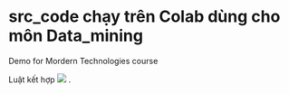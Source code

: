 # src_code chạy trên Colab dùng cho môn Data_mining

Demo for Mordern Technologies course 


Luật kết hợp
<img src="https://scontent.fsgn8-4.fna.fbcdn.net/v/t39.30808-6/465571065_579582014613328_3356263378308449875_n.jpg?stp=dst-jpg_p180x540&_nc_cat=105&ccb=1-7&_nc_sid=127cfc&_nc_ohc=azUeN4I8QLYQ7kNvgEIJedc&_nc_zt=23&_nc_ht=scontent.fsgn8-4.fna&_nc_gid=AcKW480tgG5qF2-DaQZiWHL&oh=00_AYCD65bXaAvU0_95uD6UlGQKLzMU84WbzPaEEPnPJ2fjeQ&oe=673D34C2">
.
